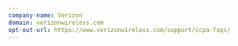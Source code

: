 ```yaml
---
company-name: Verizon
domain: verizonwireless.com
opt-out-url: https://www.verizonwireless.com/support/ccpa-faqs/
---
```





